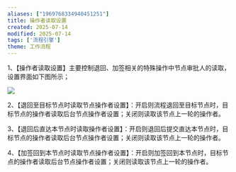 ```yaml
---
aliases: ["1969768334940451251"]
title: 操作者读取设置
created: 2025-07-14
modified: 2025-07-14
tags: ['流程引擎']
theme: 工作流程
---
```


1、【操作者读取设置】主要控制退回、加签相关的特殊操作中节点审批人的读取，设置界面如下图所示；

![](15d9655455f10fa7b450b65f62d7c1a9.jpg)

2、【退回至目标节点时读取节点操作者设置】：开启则流程退回至目标节点时，目标节点的操作者读取后台节点操作者设置；关闭则读取该节点上一轮的操作者。

3、【退回后直达本节点时读取操作者设置】：开启则退回后提交直达本节点时，目标节点的操作者读取后台节点操作者设置；关闭则读取该节点上一轮的操作者。

4、【加签回到本节点时读取节点操作者设置】：开启则加签回到本节点时，目标节点的操作者读取后台节点操作者设置；关闭则读取该节点上一轮的操作者。